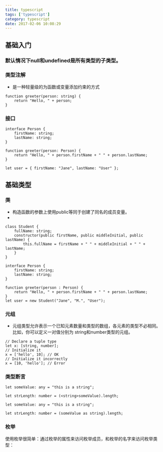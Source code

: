 ```yaml
---
title: typescript
tags: ['typescript']
category: typescript
date: 2017-02-06 10:08:29
---
```


## 基础入门

### 默认情况下null和undefined是所有类型的子类型。

### 类型注解
- 是一种轻量级的为函数或变量添加约束的方式

```tsx
function greeter(person: string) {
    return "Hello, " + person;
}
```

### 接口

```tsx
interface Person {
    firstName: string;
    lastName: string;
}

function greeter(person: Person) {
    return "Hello, " + person.firstName + " " + person.lastName;
}

let user = { firstName: "Jane", lastName: "User" };
```

## 基础类型
### 类
- 构造函数的参数上使用public等同于创建了同名的成员变量。   
-  
```tsx
class Student {
    fullName: string;
    constructor(public firstName, public middleInitial, public lastName) {
        this.fullName = firstName + " " + middleInitial + " " + lastName;
    }
}

interface Person {
    firstName: string;
    lastName: string;
}

function greeter(person : Person) {
    return "Hello, " + person.firstName + " " + person.lastName;
}
let user = new Student("Jane", "M.", "User");
```

### 元组
- 元组类型允许表示一个已知元素数量和类型的数组，各元素的类型不必相同。 比如，你可以定义一对值分别为 string和number类型的元组。

```tsx
// Declare a tuple type
let x: [string, number];
// Initialize it
x = ['hello', 10]; // OK
// Initialize it incorrectly
x = [10, 'hello']; // Error
```
### 类型断言

```tsx
let someValue: any = "this is a string";

let strLength: number = (<string>someValue).length;
```

```tsx
let someValue: any = "this is a string";

let strLength: number = (someValue as string).length;
```
### 枚举
使用枚举很简单：通过枚举的属性来访问枚举成员，和枚举的名字来访问枚举类型：









